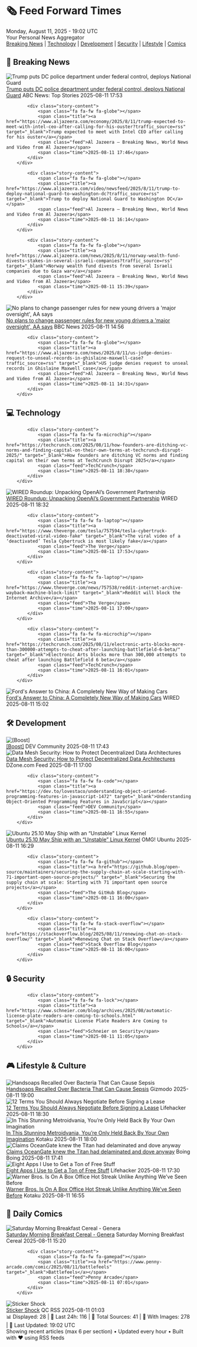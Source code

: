 <!-- Processing 54 RSS feeds at 2025-08-11 19:02:50 UTC -->
<!-- Processing: XKCD -->
<!-- Processing: Penny Arcade -->
<!-- Processing: Poorly Drawn Lines -->
<!-- Processing: Garfield -->
<!-- Processing: Cyanide & Happiness -->
<!-- Processing: Questionable Content -->
<!-- Processing: Dinosaur Comics -->
<!-- Processing: CNN Top Stories -->
<!-- Processing: BBC Breaking News -->
<!-- Processing: Al Jazeera Breaking News -->
<!-- Processing: Reuters World News -->
<!-- Processing: NBC News Breaking -->
<!-- Processing: Guardian World News -->
<!-- Processing: TechCrunch -->
<!-- Processing: WIRED -->
<!-- Processing: Hacker News -->
<!-- Processing: OMG! Ubuntu -->
<!-- Processing: DistroWatch -->
<!-- Processing: Red Hat Blog -->
<!-- Processing: GitHub Blog -->
<!-- Processing: InfoQ -->
<!-- Processing: Martin Fowler -->
<!-- Processing: Coding Horror -->
<!-- Processing: The Pragmatic Engineer -->
<!-- Processing: Lifehacker -->
<!-- Processing: Gizmodo -->
<!-- Generated 8 new posts out of 26 feeds processed -->
<div class="newspaper-header">
    <h1 class="newspaper-title">🗞️ Feed Forward Times</h1>
    <div class="newspaper-date">Monday, August 11, 2025 - 19:02 UTC</div>
    <div class="newspaper-subtitle">Your Personal News Aggregator</div>
</div>

<div class="newspaper-nav">
    <a href="#breaking">Breaking News</a> |
    <a href="#tech">Technology</a> |
    <a href="#dev">Development</a> |
    <a href="#security">Security</a> |
    <a href="#lifestyle">Lifestyle</a> |
    <a href="#webcomics">Comics</a>
</div>

<div class="news-section breaking-news" id="breaking">
<h2 class="section-header">🚨 Breaking News</h2>
<div class="stories-container">
<div class="story">
            <img src="https://s.abcnews.com/images/US/donald-trump-1-rt-gmh-250811_1754923283197_hpMain_4x3t_384.jpg" alt="Trump puts DC police department under federal control, deploys National Guard" class="story-image" loading="lazy" onerror="this.style.display='none'">
            <div class="story-content">
                <span class="fa fa-fw fa-tv"></span>
                <span class="title"><a href="https://abcnews.go.com/Politics/trump-hold-news-conference-crime-dc-after-threatening/story?id=124528406" target="_blank">Trump puts DC police department under federal control, deploys National Guard</a></span>
                <span class="feed">ABC News: Top Stories</span>
                <span class="time">2025-08-11 17:53</span>
            </div>
        </div>
<div class="story">
            
            <div class="story-content">
                <span class="fa fa-fw fa-globe"></span>
                <span class="title"><a href="https://www.aljazeera.com/economy/2025/8/11/trump-expected-to-meet-with-intel-ceo-after-calling-for-his-ouster?traffic_source=rss" target="_blank">Trump expected to meet with Intel CEO after calling for his ouster</a></span>
                <span class="feed">Al Jazeera – Breaking News, World News and Video from Al Jazeera</span>
                <span class="time">2025-08-11 17:46</span>
            </div>
        </div>
<div class="story">
            
            <div class="story-content">
                <span class="fa fa-fw fa-globe"></span>
                <span class="title"><a href="https://www.aljazeera.com/video/newsfeed/2025/8/11/trump-to-deploy-national-guard-to-washington-dc?traffic_source=rss" target="_blank">Trump to deploy National Guard to Washington DC</a></span>
                <span class="feed">Al Jazeera – Breaking News, World News and Video from Al Jazeera</span>
                <span class="time">2025-08-11 16:14</span>
            </div>
        </div>
<div class="story">
            
            <div class="story-content">
                <span class="fa fa-fw fa-globe"></span>
                <span class="title"><a href="https://www.aljazeera.com/news/2025/8/11/norway-wealth-fund-divests-stakes-in-several-israeli-companies?traffic_source=rss" target="_blank">Norway wealth fund divests from several Israeli companies due to Gaza war</a></span>
                <span class="feed">Al Jazeera – Breaking News, World News and Video from Al Jazeera</span>
                <span class="time">2025-08-11 15:39</span>
            </div>
        </div>
<div class="story">
            <img src="https://ichef.bbci.co.uk/ace/standard/240/cpsprodpb/bc75/live/55382aa0-769e-11f0-a20f-3b86f375586a.jpg" alt="No plans to change passenger rules for new young drivers a &#x27;major oversight&#x27;, AA says" class="story-image" loading="lazy" onerror="this.style.display='none'">
            <div class="story-content">
                <span class="fa fa-fw fa-flag"></span>
                <span class="title"><a href="https://www.bbc.com/news/articles/c8jpp3jwe32o?at_medium=RSS&at_campaign=rss" target="_blank">No plans to change passenger rules for new young drivers a &#x27;major oversight&#x27;, AA says</a></span>
                <span class="feed">BBC News</span>
                <span class="time">2025-08-11 14:56</span>
            </div>
        </div>
<div class="story">
            
            <div class="story-content">
                <span class="fa fa-fw fa-globe"></span>
                <span class="title"><a href="https://www.aljazeera.com/news/2025/8/11/us-judge-denies-request-to-unseal-records-in-ghislaine-maxwell-case?traffic_source=rss" target="_blank">US judge denies request to unseal records in Ghislaine Maxwell case</a></span>
                <span class="feed">Al Jazeera – Breaking News, World News and Video from Al Jazeera</span>
                <span class="time">2025-08-11 14:31</span>
            </div>
        </div>
</div>
</div>
<div class="news-section tech-news" id="tech">
<h2 class="section-header">💻 Technology</h2>
<div class="stories-container">
<div class="story">
            
            <div class="story-content">
                <span class="fa fa-fw fa-microchip"></span>
                <span class="title"><a href="https://techcrunch.com/2025/08/11/how-founders-are-ditching-vc-norms-and-finding-capital-on-their-own-terms-at-techcrunch-disrupt-2025/" target="_blank">How founders are ditching VC norms and finding capital on their own terms at TechCrunch Disrupt 2025</a></span>
                <span class="feed">TechCrunch</span>
                <span class="time">2025-08-11 18:38</span>
            </div>
        </div>
<div class="story">
            <img src="https://media.wired.com/photos/68951d3135bef90a603558d7/master/pass/Uncanny-Valley-OpenAI-Deal-US-Gov-Business-206807228.jpg" alt="WIRED Roundup: Unpacking OpenAI’s Government Partnership" class="story-image" loading="lazy" onerror="this.style.display='none'">
            <div class="story-content">
                <span class="fa fa-fw fa-bolt"></span>
                <span class="title"><a href="https://www.wired.com/story/uncanny-valley-podcast-wired-roundup-unpacking-openai-government-partnership/" target="_blank">WIRED Roundup: Unpacking OpenAI’s Government Partnership</a></span>
                <span class="feed">WIRED</span>
                <span class="time">2025-08-11 18:32</span>
            </div>
        </div>
<div class="story">
            
            <div class="story-content">
                <span class="fa fa-fw fa-laptop"></span>
                <span class="title"><a href="https://www.theverge.com/tesla/757594/tesla-cybertruck-deactivated-viral-video-fake" target="_blank">The viral video of a ‘deactivated’ Tesla Cybertruck is most likely fake</a></span>
                <span class="feed">The Verge</span>
                <span class="time">2025-08-11 17:53</span>
            </div>
        </div>
<div class="story">
            
            <div class="story-content">
                <span class="fa fa-fw fa-laptop"></span>
                <span class="title"><a href="https://www.theverge.com/news/757538/reddit-internet-archive-wayback-machine-block-limit" target="_blank">Reddit will block the Internet Archive</a></span>
                <span class="feed">The Verge</span>
                <span class="time">2025-08-11 17:00</span>
            </div>
        </div>
<div class="story">
            
            <div class="story-content">
                <span class="fa fa-fw fa-microchip"></span>
                <span class="title"><a href="https://techcrunch.com/2025/08/11/electronic-arts-blocks-more-than-300000-attempts-to-cheat-after-launching-battlefield-6-beta/" target="_blank">Electronic Arts blocks more than 300,000 attempts to cheat after launching Battlefield 6 beta</a></span>
                <span class="feed">TechCrunch</span>
                <span class="time">2025-08-11 16:01</span>
            </div>
        </div>
<div class="story">
            <img src="https://media.wired.com/photos/6899c07e0cee264e339be556/master/pass/Ford%20Universal%20EV%20Platform_16x9.gif" alt="Ford&#x27;s Answer to China: A Completely New Way of Making Cars" class="story-image" loading="lazy" onerror="this.style.display='none'">
            <div class="story-content">
                <span class="fa fa-fw fa-bolt"></span>
                <span class="title"><a href="https://www.wired.com/story/fords-answer-to-china-a-completely-new-way-of-making-cars/" target="_blank">Ford&#x27;s Answer to China: A Completely New Way of Making Cars</a></span>
                <span class="feed">WIRED</span>
                <span class="time">2025-08-11 15:02</span>
            </div>
        </div>
</div>
</div>
<div class="news-section dev-news" id="dev">
<h2 class="section-header">🛠️ Development</h2>
<div class="stories-container">
<div class="story">
            <img src="https://media2.dev.to/dynamic/image/width=800%2Cheight=%2Cfit=scale-down%2Cgravity=auto%2Cformat=auto/https%3A%2F%2Fdev-to-uploads.s3.amazonaws.com%2Fuploads%2Fuser%2Fprofile_image%2F2542955%2Ff05f9e99-169f-44c0-bd42-84eb2c3ca7f1.png" alt="[Boost]" class="story-image" loading="lazy" onerror="this.style.display='none'">
            <div class="story-content">
                <span class="fa fa-fw fa-code"></span>
                <span class="title"><a href="https://dev.to/ben/-5bjb" target="_blank">[Boost]</a></span>
                <span class="feed">DEV Community</span>
                <span class="time">2025-08-11 17:43</span>
            </div>
        </div>
<div class="story">
            <img src="https://dz2cdn1.dzone.com/thumbnail?fid=18554002&w=600" alt="Data Mesh Security: How to Protect Decentralized Data Architectures" class="story-image" loading="lazy" onerror="this.style.display='none'">
            <div class="story-content">
                <span class="fa fa-fw fa-newspaper"></span>
                <span class="title"><a href="https://dzone.com/articles/data-mesh-security-decentralized-data" target="_blank">Data Mesh Security: How to Protect Decentralized Data Architectures</a></span>
                <span class="feed">DZone.com Feed</span>
                <span class="time">2025-08-11 17:00</span>
            </div>
        </div>
<div class="story">
            
            <div class="story-content">
                <span class="fa fa-fw fa-code"></span>
                <span class="title"><a href="https://dev.to/lovestaco/understanding-object-oriented-programming-features-in-javascript-1472" target="_blank">Understanding Object-Oriented Programming Features in JavaScript</a></span>
                <span class="feed">DEV Community</span>
                <span class="time">2025-08-11 16:55</span>
            </div>
        </div>
<div class="story">
            <img src="https://i0.wp.com/www.omgubuntu.co.uk/wp-content/uploads/2024/08/kernel-paused.jpg?resize=406%2C232&amp;ssl=1" alt="Ubuntu 25.10 May Ship with an “Unstable” Linux Kernel" class="story-image" loading="lazy" onerror="this.style.display='none'">
            <div class="story-content">
                <span class="fa fa-fw fa-ubuntu"></span>
                <span class="title"><a href="https://www.omgubuntu.co.uk/2025/08/ubuntu-25-10-unstable-kernel-possibility" target="_blank">Ubuntu 25.10 May Ship with an “Unstable” Linux Kernel</a></span>
                <span class="feed">OMG! Ubuntu</span>
                <span class="time">2025-08-11 16:29</span>
            </div>
        </div>
<div class="story">
            
            <div class="story-content">
                <span class="fa fa-fw fa-github"></span>
                <span class="title"><a href="https://github.blog/open-source/maintainers/securing-the-supply-chain-at-scale-starting-with-71-important-open-source-projects/" target="_blank">Securing the supply chain at scale: Starting with 71 important open source projects</a></span>
                <span class="feed">The GitHub Blog</span>
                <span class="time">2025-08-11 16:00</span>
            </div>
        </div>
<div class="story">
            
            <div class="story-content">
                <span class="fa fa-fw fa-stack-overflow"></span>
                <span class="title"><a href="https://stackoverflow.blog/2025/08/11/renewing-chat-on-stack-overflow/" target="_blank">Renewing Chat on Stack Overflow</a></span>
                <span class="feed">Stack Overflow Blog</span>
                <span class="time">2025-08-11 16:00</span>
            </div>
        </div>
</div>
</div>
<div class="news-section security-news" id="security">
<h2 class="section-header">🔒 Security</h2>
<div class="stories-container">
<div class="story">
            
            <div class="story-content">
                <span class="fa fa-fw fa-lock"></span>
                <span class="title"><a href="https://www.schneier.com/blog/archives/2025/08/automatic-license-plate-readers-are-coming-to-schools.html" target="_blank">Automatic License Plate Readers Are Coming to Schools</a></span>
                <span class="feed">Schneier on Security</span>
                <span class="time">2025-08-11 11:05</span>
            </div>
        </div>
</div>
</div>
<div class="news-section lifestyle-news" id="lifestyle">
<h2 class="section-header">🎮 Lifestyle & Culture</h2>
<div class="stories-container">
<div class="story">
            <img src="https://gizmodo.com/app/uploads/2025/08/hand-washing.jpg" alt="Handsoaps Recalled Over Bacteria That Can Cause Sepsis" class="story-image" loading="lazy" onerror="this.style.display='none'">
            <div class="story-content">
                <span class="fa fa-fw fa-computer"></span>
                <span class="title"><a href="https://gizmodo.com/handsoaps-recalled-over-bacteria-that-can-cause-sepsis-fda-rfk-2000641409" target="_blank">Handsoaps Recalled Over Bacteria That Can Cause Sepsis</a></span>
                <span class="feed">Gizmodo</span>
                <span class="time">2025-08-11 19:00</span>
            </div>
        </div>
<div class="story">
            <img src="https://lifehacker.com/imagery/articles/01K2D2DNGR94D5P1JFW686W2VV/hero-image.png" alt="12 Terms You Should Always Negotiate Before Signing a Lease" class="story-image" loading="lazy" onerror="this.style.display='none'">
            <div class="story-content">
                <span class="fa fa-fw fa-life-ring"></span>
                <span class="title"><a href="https://lifehacker.com/money/terms-you-should-always-negotiate-before-signing-a-lease?utm_medium=RSS" target="_blank">12 Terms You Should Always Negotiate Before Signing a Lease</a></span>
                <span class="feed">Lifehacker</span>
                <span class="time">2025-08-11 18:30</span>
            </div>
        </div>
<div class="story">
            <img src="https://kotaku.com/app/uploads/2025/08/ooo.jpg" alt="In This Stunning Metroidvania, You’re Only Held Back By Your Own Imagination" class="story-image" loading="lazy" onerror="this.style.display='none'">
            <div class="story-content">
                <span class="fa fa-fw fa-gamepad"></span>
                <span class="title"><a href="https://kotaku.com/ooo-review-metroidvania-puzzle-platformer-nama-takahashi-2000616880" target="_blank">In This Stunning Metroidvania, You’re Only Held Back By Your Own Imagination</a></span>
                <span class="feed">Kotaku</span>
                <span class="time">2025-08-11 18:00</span>
            </div>
        </div>
<div class="story">
            <img src="https://i0.wp.com/boingboing.net/wp-content/uploads/2024/09/image-83-e1754933960662.png?fit=600%2C384&amp;quality=55&amp;ssl=1" alt="Claims OceanGate knew the Titan had delaminated and dove anyway" class="story-image" loading="lazy" onerror="this.style.display='none'">
            <div class="story-content">
                <span class="fa fa-fw fa-arrow-right"></span>
                <span class="title"><a href="https://boingboing.net/2025/08/11/claims-oceangate-knew-the-titan-had-delaminated-and-dove-anyways.html" target="_blank">Claims OceanGate knew the Titan had delaminated and dove anyway</a></span>
                <span class="feed">Boing Boing</span>
                <span class="time">2025-08-11 17:41</span>
            </div>
        </div>
<div class="story">
            <img src="https://lifehacker.com/imagery/articles/01J5XDE5D47DNGM134RP8S9FAT/hero-image.png" alt="Eight Apps I Use to Get a Ton of Free Stuff" class="story-image" loading="lazy" onerror="this.style.display='none'">
            <div class="story-content">
                <span class="fa fa-fw fa-life-ring"></span>
                <span class="title"><a href="https://lifehacker.com/tech/the-best-apps-for-getting-free-stuff?utm_medium=RSS" target="_blank">Eight Apps I Use to Get a Ton of Free Stuff</a></span>
                <span class="feed">Lifehacker</span>
                <span class="time">2025-08-11 17:30</span>
            </div>
        </div>
<div class="story">
            <img src="https://kotaku.com/app/uploads/2025/08/WBGmovies.jpg" alt="Warner Bros. Is On A Box Office Hot Streak Unlike Anything We’ve Seen Before" class="story-image" loading="lazy" onerror="this.style.display='none'">
            <div class="story-content">
                <span class="fa fa-fw fa-gamepad"></span>
                <span class="title"><a href="https://kotaku.com/wb-warner-bros-streak-weapons-box-office-record-opening-weekend-minecraft-2000616900" target="_blank">Warner Bros. Is On A Box Office Hot Streak Unlike Anything We’ve Seen Before</a></span>
                <span class="feed">Kotaku</span>
                <span class="time">2025-08-11 16:55</span>
            </div>
        </div>
</div>
</div>
<div class="news-section webcomics-section" id="webcomics">
<h2 class="section-header">🎨 Daily Comics</h2>
<div class="stories-container">
<div class="story">
            <img src="https://www.smbc-comics.com/comics/1754597412-20250811.png" alt="Saturday Morning Breakfast Cereal - Genera" class="story-image" loading="lazy" onerror="this.style.display='none'">
            <div class="story-content">
                <span class="fa fa-fw fa-smile"></span>
                <span class="title"><a href="https://www.smbc-comics.com/comic/genera" target="_blank">Saturday Morning Breakfast Cereal - Genera</a></span>
                <span class="feed">Saturday Morning Breakfast Cereal</span>
                <span class="time">2025-08-11 15:20</span>
            </div>
        </div>
<div class="story">
            
            <div class="story-content">
                <span class="fa fa-fw fa-gamepad"></span>
                <span class="title"><a href="https://www.penny-arcade.com/comic/2025/08/11/battlefeels" target="_blank">Battlefeels</a></span>
                <span class="feed">Penny Arcade</span>
                <span class="time">2025-08-11 07:01</span>
            </div>
        </div>
<div class="story">
            <img src="http://www.questionablecontent.net/comics/5632.png" alt="Sticker Shock" class="story-image" loading="lazy" onerror="this.style.display='none'">
            <div class="story-content">
                <span class="fa fa-fw fa-music"></span>
                <span class="title"><a href="http://questionablecontent.net/view.php?comic=5632" target="_blank">Sticker Shock</a></span>
                <span class="feed">QC RSS</span>
                <span class="time">2025-08-11 01:03</span>
            </div>
        </div>
</div>
</div>

<div class="newspaper-footer">
    <div class="stats">
        📊 Displayed: 28 | 📅 Last 24h: 116 | 📡 Total Sources: 41 | 📸 With Images: 278 |
        🔄 Last Updated: 19:02 UTC
    </div>
    <div class="footer-note">
        Showing recent articles (max 6 per section) • Updated every hour • Built with ❤️ using RSS feeds
    </div>
</div>
